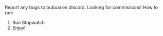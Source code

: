 Report any bugs to bubuai on discord. Looking for commissions!
How to run:
1. Run Stopwatch
2. Enjoy!
